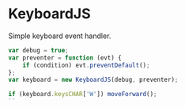 KeyboardJS
==========

Simple keyboard event handler.

```javascript
var debug = true;
var preventer = function (evt) {
	if (condition) evt.preventDefault();
};
var keyboard = new KeyboardJS(debug, preventer);

if (keyboard.keysCHAR['W']) moveForward();
``
